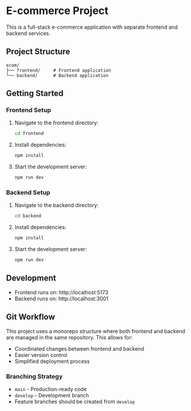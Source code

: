 # E-commerce Project

This is a full-stack e-commerce application with separate frontend and backend services.

## Project Structure

```
ecom/
├── frontend/     # Frontend application
└── backend/      # Backend application
```

## Getting Started

### Frontend Setup

1. Navigate to the frontend directory:
   ```bash
   cd frontend
   ```
2. Install dependencies:
   ```bash
   npm install
   ```
3. Start the development server:
   ```bash
   npm run dev
   ```

### Backend Setup

1. Navigate to the backend directory:
   ```bash
   cd backend
   ```
2. Install dependencies:
   ```bash
   npm install
   ```
3. Start the development server:
   ```bash
   npm run dev
   ```

## Development

- Frontend runs on: http://localhost:5173
- Backend runs on: http://localhost:3001

## Git Workflow

This project uses a monorepo structure where both frontend and backend are managed in the same repository. This allows for:

- Coordinated changes between frontend and backend
- Easier version control
- Simplified deployment process

### Branching Strategy

- `main` - Production-ready code
- `develop` - Development branch
- Feature branches should be created from `develop`
